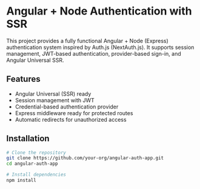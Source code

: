 # Angular + Node Authentication with SSR

This project provides a fully functional Angular + Node (Express) authentication system inspired by Auth.js (NextAuth.js). It supports session management, JWT-based authentication, provider-based sign-in, and Angular Universal SSR.

## Features

- Angular Universal (SSR) ready
- Session management with JWT
- Credential-based authentication provider
- Express middleware ready for protected routes
- Automatic redirects for unauthorized access

## Installation

```bash
# Clone the repository
git clone https://github.com/your-org/angular-auth-app.git
cd angular-auth-app

# Install dependencies
npm install
```
